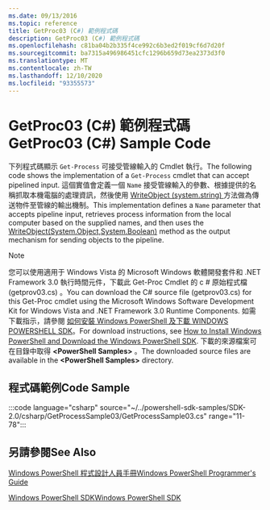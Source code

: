 ```yaml
---
ms.date: 09/13/2016
ms.topic: reference
title: GetProc03 (C#) 範例程式碼
description: GetProc03 (C#) 範例程式碼
ms.openlocfilehash: c81ba04b2b335f4ce992c6b3ed2f019cf6d7d20f
ms.sourcegitcommit: ba7315a496986451cfc1296b659d73ea2373d3f0
ms.translationtype: MT
ms.contentlocale: zh-TW
ms.lasthandoff: 12/10/2020
ms.locfileid: "93355573"
---
```

# <a name="getproc03-c-sample-code"></a><span data-ttu-id="fb7a5-103">GetProc03 (C#) 範例程式碼</span><span class="sxs-lookup"><span data-stu-id="fb7a5-103">GetProc03 (C#) Sample Code</span></span>

<span data-ttu-id="fb7a5-104">下列程式碼顯示 `Get-Process` 可接受管線輸入的 Cmdlet 執行。</span><span class="sxs-lookup"><span data-stu-id="fb7a5-104">The following code shows the implementation of a `Get-Process` cmdlet that can accept pipelined input.</span></span> <span data-ttu-id="fb7a5-105">這個實值會定義一個 `Name` 接受管線輸入的參數、根據提供的名稱抓取本機電腦的處理資訊，然後使用 [WriteObject (system.string) ](/dotnet/api/system.management.automation.cmdlet.writeobject#System_Management_Automation_Cmdlet_WriteObject_System_Object_System_Boolean_) 方法做為傳送物件至管線的輸出機制。</span><span class="sxs-lookup"><span data-stu-id="fb7a5-105">This implementation defines a `Name` parameter that accepts pipeline input, retrieves process information from the local computer based on the supplied names, and then uses the [WriteObject(System.Object,System.Boolean)](/dotnet/api/system.management.automation.cmdlet.writeobject#System_Management_Automation_Cmdlet_WriteObject_System_Object_System_Boolean_) method as the output mechanism for sending objects to the pipeline.</span></span>

> [!NOTE]
> <span data-ttu-id="fb7a5-106">您可以使用適用于 Windows Vista 的 Microsoft Windows 軟體開發套件和 .NET Framework 3.0 執行時間元件，下載此 Get-Proc Cmdlet 的 c # 原始程式檔 (getprov03.cs) 。</span><span class="sxs-lookup"><span data-stu-id="fb7a5-106">You can download the C# source file (getprov03.cs) for this Get-Proc cmdlet using the Microsoft Windows Software Development Kit for Windows Vista and .NET Framework 3.0 Runtime Components.</span></span> <span data-ttu-id="fb7a5-107">如需下載指示，請參閱 [如何安裝 Windows PowerShell 及下載 WINDOWS POWERSHELL SDK](/powershell/scripting/developer/installing-the-windows-powershell-sdk)。</span><span class="sxs-lookup"><span data-stu-id="fb7a5-107">For download instructions, see [How to Install Windows PowerShell and Download the Windows PowerShell SDK](/powershell/scripting/developer/installing-the-windows-powershell-sdk).</span></span>
> <span data-ttu-id="fb7a5-108">下載的來源檔案可在目錄中取得 **\<PowerShell Samples>** 。</span><span class="sxs-lookup"><span data-stu-id="fb7a5-108">The downloaded source files are available in the **\<PowerShell Samples>** directory.</span></span>

## <a name="code-sample"></a><span data-ttu-id="fb7a5-109">程式碼範例</span><span class="sxs-lookup"><span data-stu-id="fb7a5-109">Code Sample</span></span>

:::code language="csharp" source="~/../powershell-sdk-samples/SDK-2.0/csharp/GetProcessSample03/GetProcessSample03.cs" range="11-78":::

## <a name="see-also"></a><span data-ttu-id="fb7a5-110">另請參閱</span><span class="sxs-lookup"><span data-stu-id="fb7a5-110">See Also</span></span>

[<span data-ttu-id="fb7a5-111">Windows PowerShell 程式設計人員手冊</span><span class="sxs-lookup"><span data-stu-id="fb7a5-111">Windows PowerShell Programmer's Guide</span></span>](./windows-powershell-programmer-s-guide.md)

[<span data-ttu-id="fb7a5-112">Windows PowerShell SDK</span><span class="sxs-lookup"><span data-stu-id="fb7a5-112">Windows PowerShell SDK</span></span>](../windows-powershell-reference.md)
